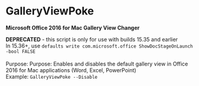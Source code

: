 # GalleryViewPoke
<b>Microsoft Office 2016 for Mac Gallery View Changer</b>

<b>DEPRECATED</b> - this script is only for use with builds 15.35 and earlier</br>
In 15.36+, use `defaults write com.microsoft.office ShowDocStageOnLaunch -bool FALSE`</br></br>
Purpose: Purpose: Enables and disables the default gallery view in Office 2016 for Mac applications (Word, Excel, PowerPoint)</br>
Example: `GalleryViewPoke --Disable`</br>
